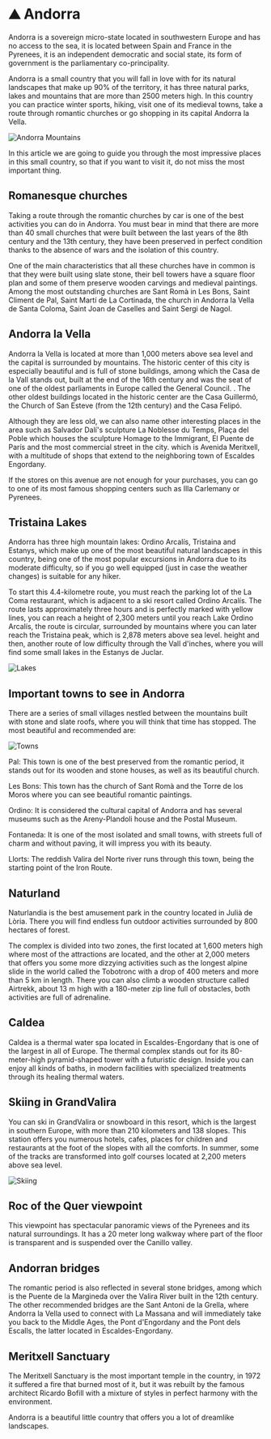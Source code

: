 # ⛰️ Andorra

Andorra is a sovereign micro-state located in southwestern Europe and has no access to the sea, it is located between Spain and France in the Pyrenees, it is an independent democratic and social state, its form of government is the parliamentary co-principality.

Andorra is a small country that you will fall in love with for its natural landscapes that make up 90% of the territory, it has three natural parks, lakes and mountains that are more than 2500 meters high. In this country you can practice winter sports, hiking, visit one of its medieval towns, take a route through romantic churches or go shopping in its capital Andorra la Vella.

![Andorra Mountains](_static/images/andorra/image1.png)

In this article we are going to guide you through the most impressive places in this small country, so that if you want to visit it, do not miss the most important thing.

## Romanesque churches

Taking a route through the romantic churches by car is one of the best activities you can do in Andorra. You must bear in mind that there are more than 40 small churches that were built between the last years of the 8th century and the 13th century, they have been preserved in perfect condition thanks to the absence of wars and the isolation of this country.

One of the main characteristics that all these churches have in common is that they were built using slate stone, their bell towers have a square floor plan and some of them preserve wooden carvings and medieval paintings. Among the most outstanding churches are Sant Romà in Les Bons, Saint Climent de Pal, Saint Martí de La Cortinada, the church in Andorra la Vella de Santa Coloma, Saint Joan de Caselles and Saint Sergi de Nagol.

## Andorra la Vella

Andorra la Vella is located at more than 1,000 meters above sea level and the capital is surrounded by mountains. The historic center of this city is especially beautiful and is full of stone buildings, among which the Casa de la Vall stands out, built at the end of the 16th century and was the seat of one of the oldest parliaments in Europe called the General Council. . The other oldest buildings located in the historic center are the Casa Guillermó, the Church of San Esteve (from the 12th century) and the Casa Felipó.

Although they are less old, we can also name other interesting places in the area such as Salvador Dalí's sculpture La Noblesse du Temps, Plaça del Poble which houses the sculpture Homage to the Immigrant, El Puente de París and the most commercial street in the city. which is Avenida Meritxell, with a multitude of shops that extend to the neighboring town of Escaldes Engordany.

If the stores on this avenue are not enough for your purchases, you can go to one of its most famous shopping centers such as Illa Carlemany or Pyrenees.

## Tristaina Lakes

Andorra has three high mountain lakes: Ordino Arcalís, Tristaina and Estanys, which make up one of the most beautiful natural landscapes in this country, being one of the most popular excursions in Andorra due to its moderate difficulty, so if you go well equipped (just in case the weather changes) is suitable for any hiker.

To start this 4.4-kilometre route, you must reach the parking lot of the La Coma restaurant, which is adjacent to a ski resort called Ordino Arcalís. The route lasts approximately three hours and is perfectly marked with yellow lines, you can reach a height of 2,300 meters until you reach Lake Ordino Arcalís, the route is circular, surrounded by mountains where you can later reach the Tristaina peak, which is 2,878 meters above sea level. height and then, another route of low difficulty through the Vall d'inches, where you will find some small lakes in the Estanys de Juclar.

![Lakes](_static/images/andorra/image2.png)

## Important towns to see in Andorra

There are a series of small villages nestled between the mountains built with stone and slate roofs, where you will think that time has stopped. The most beautiful and recommended are:

![Towns](_static/images/andorra/image3.png)

Pal: This town is one of the best preserved from the romantic period, it stands out for its wooden and stone houses, as well as its beautiful church.

Les Bons: This town has the church of Sant Romà and the Torre de los Moros where you can see beautiful romantic paintings.

Ordino: It is considered the cultural capital of Andorra and has several museums such as the Areny-Plandoli house and the Postal Museum.

Fontaneda: It is one of the most isolated and small towns, with streets full of charm and without paving, it will impress you with its beauty.

Llorts: The reddish Valira del Norte river runs through this town, being the starting point of the Iron Route.

## Naturland

Naturlandia is the best amusement park in the country located in Julià de Lòria. There you will find endless fun outdoor activities surrounded by 800 hectares of forest.

The complex is divided into two zones, the first located at 1,600 meters high where most of the attractions are located, and the other at 2,000 meters that offers you some more dizzying activities such as the longest alpine slide in the world called the Tobotronc with a drop of 400 meters and more than 5 km in length. There you can also climb a wooden structure called Airtrekk, about 13 m high with a 180-meter zip line full of obstacles, both activities are full of adrenaline.

## Caldea

Caldea is a thermal water spa located in Escaldes-Engordany that is one of the largest in all of Europe. The thermal complex stands out for its 80-meter-high pyramid-shaped tower with a futuristic design. Inside you can enjoy all kinds of baths, in modern facilities with specialized treatments through its healing thermal waters.

## Skiing in GrandValira

You can ski in GrandValira or snowboard in this resort, which is the largest in southern Europe, with more than 210 kilometers and 138 slopes. This station offers you numerous hotels, cafes, places for children and restaurants at the foot of the slopes with all the comforts. In summer, some of the tracks are transformed into golf courses located at 2,200 meters above sea level.

![Skiing](_static/images/andorra/image4.png)

## Roc of the Quer viewpoint

This viewpoint has spectacular panoramic views of the Pyrenees and its natural surroundings. It has a 20 meter long walkway where part of the floor is transparent and is suspended over the Canillo valley.

## Andorran bridges

The romantic period is also reflected in several stone bridges, among which is the Puente de la Margineda over the Valira River built in the 12th century. The other recommended bridges are the Sant Antoni de la Grella, where Andorra la Vella used to connect with La Massana and will immediately take you back to the Middle Ages, the Pont d'Engordany and the Pont dels Escalls, the latter located in Escaldes-Engordany.

## Meritxell Sanctuary

The Meritxell Sanctuary is the most important temple in the country, in 1972 it suffered a fire that burned most of it, but it was rebuilt by the famous architect Ricardo Bofill with a mixture of styles in perfect harmony with the environment.

Andorra is a beautiful little country that offers you a lot of dreamlike landscapes.
